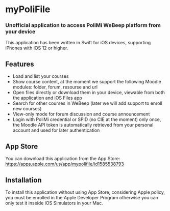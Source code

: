 # myPoliFile
### Unofficial application to access PoliMi WeBeep platform from your device
This application has been written in Swift for iOS devices, supporting iPhones with iOS 12 or higher.

## Features
- Load and list your courses
- Show course content, at the moment we support the following Moodle modules: folder, forum, resourse and url
- Open files directly or download them in your device, viewable from both the application and iOS Files app
- Search for other courses in WeBeep (later we will add support to enroll new courses)
- View-only mode for forum discussion and course announcement
- Login with PoliMi credential or SPID (no CIE at the moment) only once, the Moodle API token is automatically retrieved from your personal account and used for later authentication

## App Store
You can download this application from the App Store: https://apps.apple.com/us/app/mypolifile/id1585538793

## Installation
To install this application without using App Store, considering Apple policy, you must be enrolled in the Apple Developer Program otherwise you can only test it inseide iOS Simulators in your Mac.
